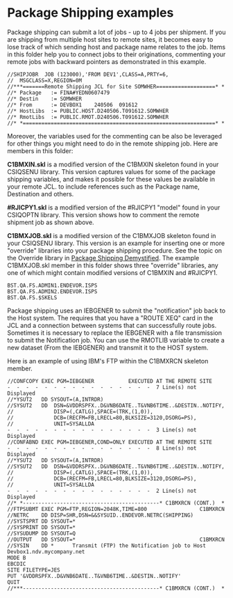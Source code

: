 # Package Shipping examples 

Package shipping can submit a lot of jobs - up to 4 jobs per shipment. If you are shipping from multiple host sites to remote sites, it becomes easy to lose track of which sending host and package name relates to the job. Items in this folder help you to connect jobs to their originations, commenting your remote jobs with backward pointers as demonstrated in this example.

    //SHIPJOBR  JOB (123000),'FROM DEV1',CLASS=A,PRTY=6,               
    //  MSGCLASS=X,REGION=0M                                              
    //***=======Remote Shipping JCL for Site SOMWHER===================* *
    //* Package   := FINA#YEDN0607479                                      
    //* Destin    := SOMWHER                                               
    //* From      := DEVBOX1    240506  091612                        
    //* HostLibs  := PUBLIC.HOST.D240506.T091612.SOMWHER
    //* RmotLibs  := PUBLIC.RMOT.D240506.T091612.SOMWHER 
    //* *==============================================================* *

Moreover, the variables used for the commenting can be also be leveraged for other things you might need to do in the remote shipping job. Here are members in this folder:

__C1BMXIN.skl__  is a modified version of the C1BMXIN skeleton found in your CSIQSENU library. This version captures values for some of the package shipping variables, and makes it possible for these values be available in your remote JCL. to include references such as the Package name, Destination and others.

__#RJICPY1.skl__ is a modified version of the #RJICPY1 "model" found in your CSIQOPTN library. This version shows how to comment the remote shipment job as shown above.

__C1BMXJOB.skl__  is a modified version of the C1BMXJOB skeleton found in your CSIQSENU library. This version is an example for inserting one or more "override" libraries into your package shipping procedure.  See the topic on the Override library in [Package Shipping Demystified](https://community.broadcom.com/blogs/joseph-walther/2023/11/27/package-shipping-and-post-ship-scripts-de-mystifie
). The example C1BMXJOB.skl member in this folder shows three "override" libraries, any one of which might contain modified versions of C1BMXIN and #RJICPY1.

    BST.QA.FS.ADMIN1.ENDEVOR.ISPS
    BST.QA.FS.ADMIN2.ENDEVOR.ISPS
    BST.QA.FS.$SKELS

Package shipping uses an IEBGENER to submit the "notification" job back to the Host system. The requires that you have a "ROUTE XEQ" card in the JCL and a connection between systems that can successfully route jobs. Sometimes it is necessary to replace the IEBGENER with a file transmission to submit the Notification job. You can use the RMOTLIB variable to create a new dataset (From the IEBGENER) and transmit it to the HOST system. 

Here is an example of using IBM's FTP within the C1BMXRCN skeleton member.

    //CONFCOPY EXEC PGM=IEBGENER           EXECUTED AT THE REMOTE SITE      
    -  -  -  -  -  -  -  -  -  -  -  -  -  -  -  -  7 Line(s) not Displayed 
    //*YSUT2   DD SYSOUT=(A,INTRDR)                                         
    //SYSUT2   DD  DSN=&VDDRSPFX..D&VNB6DATE..T&VNB6TIME..&DESTIN..NOTIFY,  
    //             DISP=(,CATLG),SPACE=(TRK,(1,0)),                         
    //             DCB=(RECFM=FB,LRECL=80,BLKSIZE=3120,DSORG=PS),           
    //             UNIT=SYSALLDA                                            
    -  -  -  -  -  -  -  -  -  -  -  -  -  -  -  -  3 Line(s) not Displayed 
    //CONFABND EXEC PGM=IEBGENER,COND=ONLY EXECUTED AT THE REMOTE SITE      
    -  -  -  -  -  -  -  -  -  -  -  -  -  -  -  -  8 Line(s) not Displayed 
    //*YSUT2   DD SYSOUT=(A,INTRDR)                                         
    //SYSUT2   DD  DSN=&VDDRSPFX..D&VNB6DATE..T&VNB6TIME..&DESTIN..NOTIFY,  
    //             DISP=(,CATLG),SPACE=(TRK,(1,0)),                         
    //             DCB=(RECFM=FB,LRECL=80,BLKSIZE=3120,DSORG=PS),           
    //             UNIT=SYSALLDA                                            
    -  -  -  -  -  -  -  -  -  -  -  -  -  -  -  -  2 Line(s) not Displayed 
    //* *--------------------------------------------* C1BMXRCN (CONT.)  *  
    //FTPSUBMT EXEC PGM=FTP,REGION=2048K,TIME=800                 C1BMXRCN
    //NETRC    DD DISP=SHR,DSN=&&SYSUID..ENDEVOR.NETRC(SHIPPING)          
    //SYSTSPRT DD SYSOUT=*                                                
    //SYSPRINT DD SYSOUT=*                                                
    //SYSUDUMP DD SYSOUT=Q                                                
    //OUTPUT   DD SYSOUT=*                                        C1BMXRCN
    //SYSIN    DD *      Transmit (FTP) the Notification job to Host      
    Devbox1.ndv.mycompany.net                                             
    MODE B                                                                
    EBCDIC                                                                
    SITE FILETYPE=JES                                                     
    PUT '&VDDRSPFX..D&VNB6DATE..T&VNB6TIME..&DESTIN..NOTIFY'              
    QUIT                                                                  
    //***--------------------------------------------* C1BMXRCN (CONT.)  *








